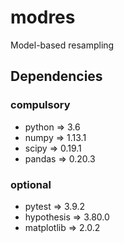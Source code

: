 # modres

Model-based resampling

## Dependencies

### compulsory

* python => 3.6
* numpy => 1.13.1
* scipy => 0.19.1
* pandas => 0.20.3

### optional

* pytest => 3.9.2
* hypothesis => 3.80.0
* matplotlib => 2.0.2

